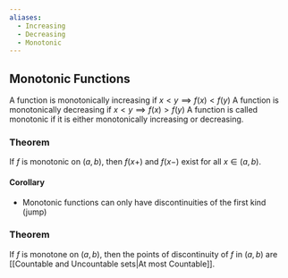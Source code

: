 ```yaml
---
aliases:
  - Increasing
  - Decreasing
  - Monotonic
---
```

## Monotonic Functions
A function is monotonically increasing if $x<y\implies f(x)<f(y)$
A function is monotonically decreasing if $x<y\implies f(x)>f(y)$
A function is called monotonic if it is either monotonically increasing or decreasing.
### Theorem
If $f$ is monotonic on $(a,b)$, then $f(x+)$ and $f(x-)$ exist for all $x \in(a,b)$.
#### Corollary
- Monotonic functions can only have discontinuities of the first kind (jump)
### Theorem 
If $f$ is monotone on $(a,b)$, then the points of discontinuity of $f$ in $(a,b)$ are [[Countable and Uncountable sets|At most Countable]].